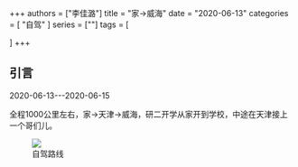 +++
authors = ["李佳潞"]
title = "家->威海"
date = "2020-06-13"
categories = [
    "自驾"
]
series = [""]
tags = [
    
]
+++
<!DOCTYPE html>
<html lang="zh-CN">
<head>
    <meta charset="UTF-8">
    <meta name="viewport" content="width=device-width, initial-scale=1.0">
    <link rel="stylesheet" href="/assets/css/styles.css">
</head>
<body>
    <article>
        <section>
            <h2>引言</h2>
            <p>2020-06-13---2020-06-15</p>
            <p>         全程1000公里左右，家->天津->威海，研二开学从家开到学校，中途在天津接上一个哥们儿。</p>
            <div class="container">
                <div class="image">
                    <figure>
                        <a data-fancybox="gallery" href="https://cdn.heirenlop.com/daily-record/zijia3.png">
    <img src="https://cdn.heirenlop.com/daily-record/zijia3.png" loading="lazy">
</a>
                        <figcaption>自驾路线</figcaption>
                    </figure>
                </div>
            </div>
        </section>
    </article>
</body>
</html>